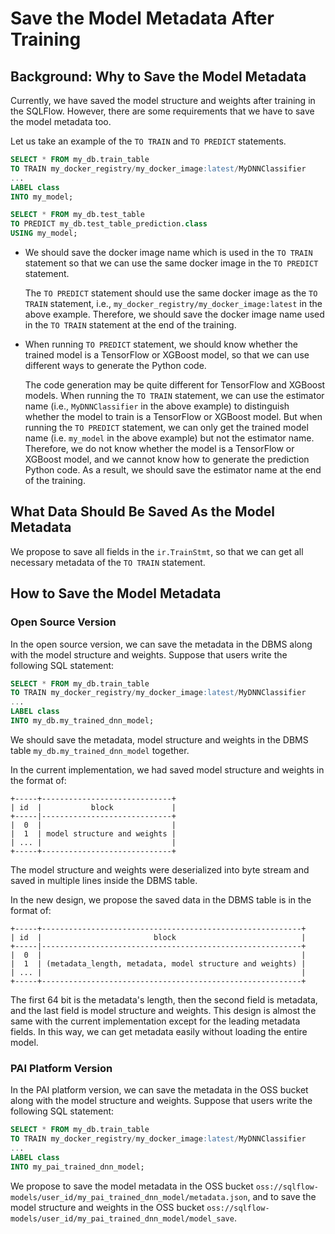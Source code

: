 # Save the Model Metadata After Training

## Background: Why to Save the Model Metadata

Currently, we have saved the model structure and weights after training in the SQLFlow. However, there are some requirements that we have to save the model metadata too.

Let us take an example of the `TO TRAIN` and `TO PREDICT` statements.

```sql
SELECT * FROM my_db.train_table
TO TRAIN my_docker_registry/my_docker_image:latest/MyDNNClassifier
...
LABEL class
INTO my_model;

SELECT * FROM my_db.test_table
TO PREDICT my_db.test_table_prediction.class
USING my_model;
```

- We should save the docker image name which is used in the `TO TRAIN` statement so that we can use the same docker image in the `TO PREDICT` statement.

  The `TO PREDICT` statement should use the same docker image as the `TO TRAIN` statement, i.e., `my_docker_registry/my_docker_image:latest` in the above example. Therefore, we should save the docker image name used in the `TO TRAIN` statement at the end of the training.

- When running `TO PREDICT` statement, we should know whether the trained model is a TensorFlow or XGBoost model, so that we can use different ways to generate the Python code.

  The code generation may be quite different for TensorFlow and XGBoost models. When running the `TO TRAIN` statement, we can use the estimator name (i.e., `MyDNNClassifier` in the above example) to distinguish whether the model to train is a TensorFlow or XGBoost model. But when running the `TO PREDICT` statement, we can only get the trained model name (i.e. `my_model` in the above example) but not the estimator name. Therefore, we do not know whether the model is a TensorFlow or XGBoost model, and we cannot know how to generate the prediction Python code. As a result, we should save the estimator name at the end of the training.

## What Data Should Be Saved As the Model Metadata

We propose to save all fields in the `ir.TrainStmt`, so that we can get all necessary metadata of the `TO TRAIN` statement.

## How to Save the Model Metadata

### Open Source Version
In the open source version, we can save the metadata in the DBMS along with the model structure and weights. Suppose that users write the following SQL statement:

```sql
SELECT * FROM my_db.train_table
TO TRAIN my_docker_registry/my_docker_image:latest/MyDNNClassifier
...
LABEL class
INTO my_db.my_trained_dnn_model;
```

We should save the metadata, model structure and weights in the DBMS table `my_db.my_trained_dnn_model` together. 

In the current implementation, we had saved model structure and weights in the format of:

```
+-----+-----------------------------+
| id  |           block             |
+-----|-----------------------------+
|  0  |                             |
|  1  | model structure and weights |
| ... |                             |
+-----+-----------------------------+
```

The model structure and weights were deserialized into byte stream and saved in multiple lines inside the DBMS table.

In the new design, we propose the saved data in the DBMS table is in the format of:

```
+-----+----------------------------------------------------------+
| id  |                         block                            |
+-----|----------------------------------------------------------+
|  0  |                                                          |
|  1  | (metadata_length, metadata, model structure and weights) |
| ... |                                                          |
+-----+----------------------------------------------------------+
```

The first 64 bit is the metadata's length, then the second field is metadata, and the last field is model structure and weights. This design is almost the same with the current implementation except for the leading metadata fields. In this way, we can get metadata easily without loading the entire model.

### PAI Platform Version
In the PAI platform version, we can save the metadata in the OSS bucket along with the model structure and weights. Suppose that users write the following SQL statement:

```sql
SELECT * FROM my_db.train_table
TO TRAIN my_docker_registry/my_docker_image:latest/MyDNNClassifier
...
LABEL class
INTO my_pai_trained_dnn_model;
```

We propose to save the model metadata in the OSS bucket `oss://sqlflow-models/user_id/my_pai_trained_dnn_model/metadata.json`, and to save the model structure and weights in the OSS bucket `oss://sqlflow-models/user_id/my_pai_trained_dnn_model/model_save`.
